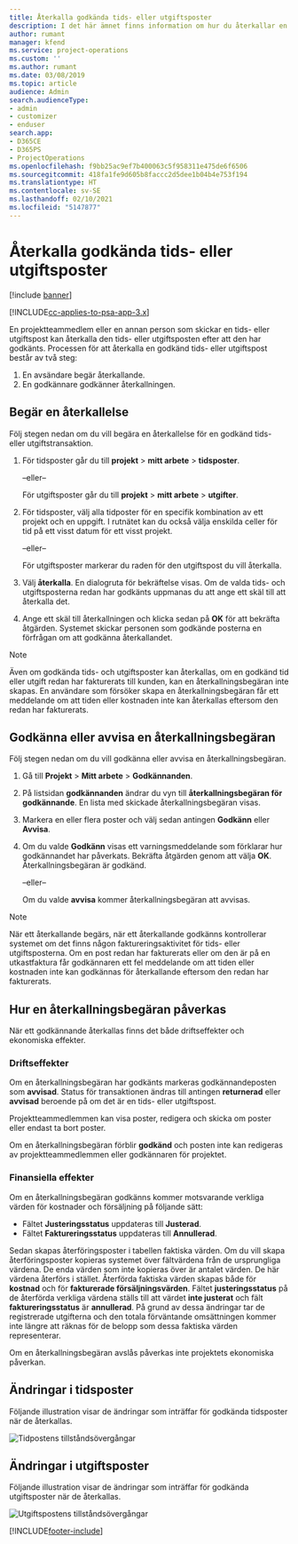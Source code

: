 ```yaml
---
title: Återkalla godkända tids- eller utgiftsposter
description: I det här ämnet finns information om hur du återkallar en tidigare godkänd tids- eller utgiftstransaktion.
author: rumant
manager: kfend
ms.service: project-operations
ms.custom: ''
ms.author: rumant
ms.date: 03/08/2019
ms.topic: article
audience: Admin
search.audienceType:
- admin
- customizer
- enduser
search.app:
- D365CE
- D365PS
- ProjectOperations
ms.openlocfilehash: f9bb25ac9ef7b400063c5f958311e475de6f6506
ms.sourcegitcommit: 418fa1fe9d605b8faccc2d5dee1b04b4e753f194
ms.translationtype: HT
ms.contentlocale: sv-SE
ms.lasthandoff: 02/10/2021
ms.locfileid: "5147877"
---
```

# <a name="recall-approved-time-or-expense-entries"></a>Återkalla godkända tids- eller utgiftsposter

[!include [banner](../includes/psa-now-project-operations.md)]

[!INCLUDE[cc-applies-to-psa-app-3.x](../includes/cc-applies-to-psa-app-3x.md)]

En projektteammedlem eller en annan person som skickar en tids- eller utgiftspost kan återkalla den tids- eller utgiftsposten efter att den har godkänts. Processen för att återkalla en godkänd tids- eller utgiftspost består av två steg:

1. En avsändare begär återkallande.
2. En godkännare godkänner återkallningen.

## <a name="request-a-recall"></a>Begär en återkallelse

Följ stegen nedan om du vill begära en återkallelse för en godkänd tids- eller utgiftstransaktion.

1. För tidsposter går du till **projekt** \> **mitt arbete** \> **tidsposter**.

    –eller–

    För utgiftsposter går du till **projekt** \> **mitt arbete** \> **utgifter**.

2. För tidsposter, välj alla tidposter för en specifik kombination av ett projekt och en uppgift. I rutnätet kan du också välja enskilda celler för tid på ett visst datum för ett visst projekt.

    –eller–

    För utgiftsposter markerar du raden för den utgiftspost du vill återkalla.

3. Välj **återkalla**. En dialogruta för bekräftelse visas. Om de valda tids- och utgiftsposterna redan har godkänts uppmanas du att ange ett skäl till att återkalla det.
4. Ange ett skäl till återkallningen och klicka sedan på **OK** för att bekräfta åtgärden. Systemet skickar personen som godkände posterna en förfrågan om att godkänna återkallandet.

> [!NOTE]
> Även om godkända tids- och utgiftsposter kan återkallas, om en godkänd tid eller utgift redan har fakturerats till kunden, kan en återkallningsbegäran inte skapas. En användare som försöker skapa en återkallningsbegäran får ett meddelande om att tiden eller kostnaden inte kan återkallas eftersom den redan har fakturerats.

## <a name="approve-or-reject-a-recall-request"></a>Godkänna eller avvisa en återkallningsbegäran

Följ stegen nedan om du vill godkänna eller avvisa en återkallningsbegäran.

1. Gå till **Projekt** \> **Mitt arbete** \> **Godkännanden**.
2. På listsidan **godkännanden** ändrar du vyn till **återkallningsbegäran för godkännande**. En lista med skickade återkallningsbegäran visas.
3. Markera en eller flera poster och välj sedan antingen **Godkänn** eller **Avvisa**.
4. Om du valde **Godkänn** visas ett varningsmeddelande som förklarar hur godkännandet har påverkats. Bekräfta åtgärden genom att välja **OK**. Återkallningsbegäran är godkänd.

    –eller–

    Om du valde **avvisa** kommer återkallningsbegäran att avvisas.

> [!NOTE]
> När ett återkallande begärs, när ett återkallande godkänns kontrollerar systemet om det finns någon faktureringsaktivitet för tids- eller utgiftsposterna. Om en post redan har fakturerats eller om den är på en utkastfaktura får godkännaren ett fel meddelande om att tiden eller kostnaden inte kan godkännas för återkallande eftersom den redan har fakturerats.

## <a name="impact-of-a-recall-request"></a>Hur en återkallningsbegäran påverkas

När ett godkännande återkallas finns det både driftseffekter och ekonomiska effekter.

### <a name="operational-impact"></a>Driftseffekter

Om en återkallningsbegäran har godkänts markeras godkännandeposten som **avvisad**. Status för transaktionen ändras till antingen **returnerad** eller **avvisad** beroende på om det är en tids- eller utgiftspost.

Projektteammedlemmen kan visa poster, redigera och skicka om poster eller endast ta bort poster.

Om en återkallningsbegäran förblir **godkänd** och posten inte kan redigeras av projektteammedlemmen eller godkännaren för projektet.

### <a name="financial-impact"></a>Finansiella effekter

Om en återkallningsbegäran godkänns kommer motsvarande verkliga värden för kostnader och försäljning på följande sätt:

- Fältet **Justeringsstatus** uppdateras till **Justerad**.
- Fältet **Faktureringsstatus** uppdateras till **Annullerad**.

Sedan skapas återföringsposter i tabellen faktiska värden. Om du vill skapa återföringsposter kopieras systemet över fältvärdena från de ursprungliga värdena. De enda värden som inte kopieras över är antalet värden. De här värdena återförs i stället. Återförda faktiska värden skapas både för **kostnad** och för **fakturerade försäljningsvärden**. Fältet **justeringsstatus** på de återförda verkliga värdena ställs till att värdet **inte justerat** och fält **faktureringsstatus** är **annullerad**. På grund av dessa ändringar tar de registrerade utgifterna och den totala förväntande omsättningen kommer inte längre att räknas för de belopp som dessa faktiska värden representerar.

Om en återkallningsbegäran avslås påverkas inte projektets ekonomiska påverkan.

## <a name="changes-to-time-entry-records"></a>Ändringar i tidsposter

Följande illustration visar de ändringar som inträffar för godkända tidsposter när de återkallas.

![Tidpostens tillståndsövergångar](media/TimeEntryStateTransitions.png)

## <a name="changes-to-expense-entry-records"></a>Ändringar i utgiftsposter

Följande illustration visar de ändringar som inträffar för godkända utgiftsposter när de återkallas.

![Utgiftspostens tillståndsövergångar](media/ExpenseEntryStateTransitions.png)


[!INCLUDE[footer-include](../includes/footer-banner.md)]